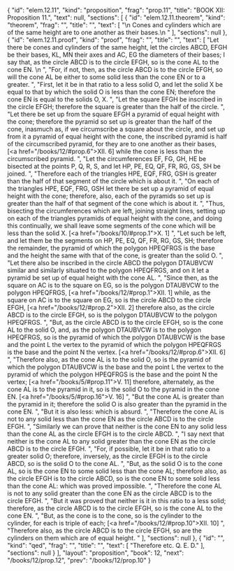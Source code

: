 {
  "id": "elem.12.11",
  "kind": "proposition",
  "frag": "prop.11",
  "title": "BOOK XII: Proposition 11.",
  "text": null,
  "sections": [
    {
      "id": "elem.12.11.theorem",
      "kind": "theorem",
      "frag": "",
      "title": "",
      "text": [
        "\n       Cones and cylinders which are of the same height are to one another as their bases.\n      "
      ],
      "sections": null
    },
    {
      "id": "elem.12.11.proof",
      "kind": "proof",
      "frag": "",
      "title": "",
      "text": [
        "Let there be cones and cylinders of the same height, let the circles ABCD, EFGH be their bases, KL, MN their axes and AC, EG the diameters of their bases; I say that, as the circle ABCD is to the circle EFGH, so is the cone AL to the cone EN. \n      ",
        "For, if not, then, as the circle ABCD is to the circle EFGH, so will the cone AL be either to some solid less than the cone EN or to a greater. ",
        "First, let it be in that ratio to a less solid O, and let the solid X be equal to that by which the solid O is less than the cone EN; therefore the cone EN is equal to the solids O, X. ",
        "Let the square EFGH be inscribed in the circle EFGH; therefore the square is greater than the half of the circle. ",
        "Let there be set up from the square EFGH a pyramid of equal height with the cone; therefore the pyramid so set up is greater than the half of the cone, inasmuch as, if we circumscribe a square about the circle, and set up from it a pyramid of equal height with the cone, the inscribed pyramid is half of the circumscribed pyramid, for they are to one another as their bases, [<a href=\"/books/12/#prop.6\">XII. 6</a>] while the cone is less than the circumscribed pyramid. ",
        "Let the circumferences EF, FG, GH, HE be bisected at the points P, Q, R, S, and let HP, PE, EQ, QF, FR, RG, GS, SH be joined. ",
        "Therefore each of the triangles HPE, EQF, FRG, GSH is greater than the half of that segment of the circle which is about it. ",
        "On each of the triangles HPE, EQF, FRG, GSH let there be set up a pyramid of equal height with the cone; therefore, also, each of the pyramids so set up is greater than the half of that segment of the cone which is about it. ",
        "Thus, bisecting the circumferences which are left, joining straight lines, setting up on each of the triangles pyramids of equal height with the cone, and doing this continually, we shall leave some segments of the cone which will be less than the solid X. [<a href=\"/books/10/#prop.1\">X. 1</a>] ",
        "Let such be left, and let them be the segments on HP, PE, EQ, QF, FR, RG, GS, SH; therefore the remainder, the pyramid of which the polygon HPEQFRGS is the base and the height the same with that of the cone, is greater than the solid O. ",
        "Let there also be inscribed in the circle ABCD the polygon DTAUBVCW similar and similarly situated to the polygon HPEQFRGS, and on it let a pyramid be set up of equal height with the cone AL. ",
        "Since then, as the square on AC is to the square on EG, so is the polygon DTAUBVCW to the polygon HPEQFRGS, [<a href=\"/books/12/#prop.1\">XII. 1</a>] while, as the square on AC is to the square on EG, so is the circle ABCD to the circle EFGH, [<a href=\"/books/12/#prop.2\">XII. 2</a>] therefore also, as the circle ABCD is to the circle EFGH, so is the polygon DTAUBVCW to the polygon HPEQFRGS. ",
        "But, as the circle ABCD is to the circle EFGH, so is the cone AL to the solid O, and, as the polygon DTAUBVCW is to the polygon HPEQFRGS, so is the pyramid of which the polygon DTAUBVCW is the base and the point L the vertex to the pyramid of which the polygon HPEQFRGS is the base and the point N the vertex. [<a href=\"/books/12/#prop.6\">XII. 6</a>] ",
        "Therefore also, as the cone AL is to the solid O, so is the pyramid of which the polygon DTAUBVCW is the base and the point L the vertex to the pyramid of which the polygon HPEQFRGS is the base and the point N the vertex; [<a href=\"/books/5/#prop.11\">V. 11</a>] therefore, alternately, as the cone AL is to the pyramid in it, so is the solid O to the pyramid in the cone EN. [<a href=\"/books/5/#prop.16\">V. 16</a>] ",
        "But the cone AL is greater than the pyramid in it; therefore the solid O is also greater than the pyramid in the cone EN. ",
        "But it is also less: which is absurd. ",
        "Therefore the cone AL is not to any solid less than the cone EN as the circle ABCD is to the circle EFGH. ",
        "Similarly we can prove that neither is the cone EN to any solid less than the cone AL as the circle EFGH is to the circle ABCD. ",
        "I say next that neither is the cone AL to any solid greater than the cone EN as the circle ABCD is to the circle EFGH. ",
        "For, if possible, let it be in that ratio to a greater solid O; therefore, inversely, as the circle EFGH is to the circle ABCD, so is the solid O to the cone AL. ",
        "But, as the solid O is to the cone AL, so is the cone EN to some solid less than the cone AL; therefore also, as the circle EFGH is to the circle ABCD, so is the cone EN to some solid less than the cone AL: which was proved impossible. ",
        "Therefore the cone AL is not to any solid greater than the cone EN as the circle ABCD is to the circle EFGH. ",
        "But it was proved that neither is it in this ratio to a less solid; therefore, as the circle ABCD is to the circle EFGH, so is the cone AL to the cone EN. ",
        "But, as the cone is to the cone, so is the cylinder to the cylinder, for each is triple of each; [<a href=\"/books/12/#prop.10\">XII. 10</a>] ",
        "Therefore also, as the circle ABCD is to the circle EFGH, so are the cylinders on them which are of equal height. "
      ],
      "sections": null
    },
    {
      "id": "",
      "kind": "qed",
      "frag": "",
      "title": "",
      "text": [
        "Therefore etc. Q. E. D."
      ],
      "sections": null
    }
  ],
  "layout": "proposition",
  "book": 12,
  "next": "/books/12/prop.12",
  "prev": "/books/12/prop.10"
}
